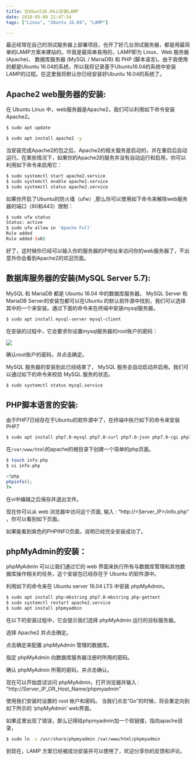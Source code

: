 ```yaml
---
title: 在Ubunt16.04上安装LAMP
date: 2018-05-09 21:47:54
tags: ["Linux", "Ubuntu 16.04", "LAMP"]

---
```


最近经常在自己的测试服务器上部署项目，也开了好几台测试服务器，都是用最简单的LAMP方案来建站的。毕竟是最简单易用的，LAMP即为 Linux、Web 服务器 (Apache)、 数据库服务器 (MySQL / MariaDB) 和 PHP (脚本语言)。由于我使用的都是Ubuntu 16.04的系统，所以我将记录基于Ubuntu16.04的系统中安装LAMP的过程。在这里我将默认你已经安装好Ubuntu 16.04的系统了。

<!--more-->

## Apache2 web服务器的安装:

在 Ubuntu Linux 中，web服务器是Apache2，我们可以利用如下命令安装Apache2。

```bash
$ sudo apt update

$ sudo apt install apache2 -y
```

当安装完成Apache2的包之后，Apache2的相关服务是启动的，并在重启后自动运行。在某些情况下，如果你的Apache2的服务并没有自动运行和启用，你可以利用如下命令来启用它：

```bash
$ sudo systemctl start apache2.service
$ sudo systemctl enable apache2.service
$ sudo systemctl status apache2.service
```

如果你开启了Ubuntu的防火墙（ufw）,那么你可以使用如下命令来解除web服务器的端口（80和443）限制：

```bash
$ sudo ufw status
Status: active
$ sudo ufw allow in 'Apache Full'
Rule added
Rule added (v6)

```

好了，这时候你已经可以输入你的服务器的IP地址来访问你的web服务器了，不出意外你会看到Apache2的欢迎页面。

## 数据库服务器的安装(MySQL Server 5.7):

MySQL 和 MariaDB 都是 Ubuntu 16.04 中的数据库服务器。 MySQL Server 和 MariaDB Server的安装包都可以在Ubuntu 的默认软件源中找到，我们可以选择其中的一个来安装。通过下面的命令来在终端中安装mysql服务器。

```bash
$ sudo apt install mysql-server mysql-client
```

在安装的过程中，它会要求你设置mysql服务器的root账户的密码：

![](https://dn-linuxcn.qbox.me/data/attachment/album/201606/14/203351wti8ttrbudtwb8io.jpg)

确认root账户的密码，并点击确定。

MySQL 服务器的安装到此已经结束了， MySQL 服务会自动启动并启用。我们可以通过如下的命令来校验 MySQL 服务的状态。

```bash
$ sudo systemctl status mysql.service
```

## PHP脚本语言的安装:

由于PHP7已经存在于Ubuntu的软件源中了，在终端中执行如下的命令来安装PHP7

```bash
$ sudo apt install php7.0-mysql php7.0-curl php7.0-json php7.0-cgi php7.0 libapache2-mod-php7.0
```

在`/var/www/html`的apache的根目录下创建一个简单的php页面。

```php
$ touch info.php
$ vi info.php

<?php
phpinfo();
?>
```

在vi中编辑之后保存并退出文件。

现在你可以从 web 浏览器中访问这个页面, 输入 : “http://<Server_IP>/info.php” ，你可以看到如下页面。

如果能看到紫色的PHPINFO页面，说明已经完全安装成功了。

## phpMyAdmin的安装：

phpMyAdmin 可以让我们通过它的 web 界面来执行所有与数据库管理和其他数据库操作相关的任务，这个安装包已经存在于 Ubuntu 的软件源中。

利用如下的命令来在 Ubuntu server 16.04 LTS 中安装 phpMyAdmin。

```bash
$ sudo apt install php-mbstring php7.0-mbstring php-gettext
$ sudo systemctl restart apache2.service
$ sudo apt install phpmyadmin
```

在以下的安装过程中，它会提示我们选择 phpMyAdmin 运行的目标服务器。

选择 Apache2 并点击确定。

点击确定来配置 phpMyAdmin 管理的数据库。

指定 phpMyAdmin 向数据库服务器注册时所用的密码。

确认 phpMyAdmin 所需的密码，并点击确认。

现在可以开始尝试访问 phpMyAdmin，打开浏览器并输入 : “http://Server_IP_OR_Host_Name/phpmyadmin”

使用我们安装时设置的 root 帐户和密码。
当我们点击“Go”的时候，将会重定向到如下所示的 ‘phpMyAdmin’ web界面。

如果这里出现了错误，那么记得给phpmyadmin加一个软链接，指向apache目录，

```bash
$ sudo ln -s /usr/share/phpmyadmin /var/www/html/phpmyadmin
```

到现在，LAMP 方案已经被成功安装并可以使用了，欢迎分享你的反馈和评论。



